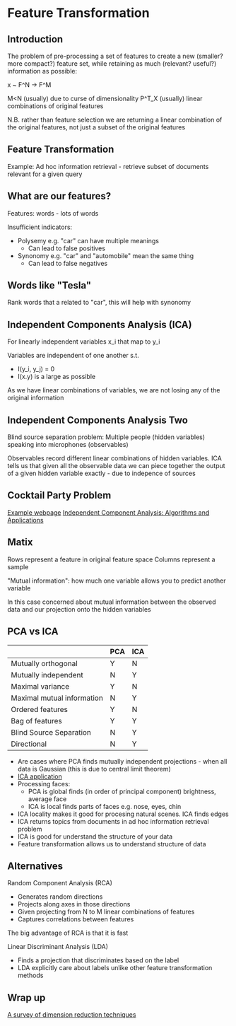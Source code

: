 # Feature Transformation

## Introduction

The problem of pre-processing a set of features to create a new (smaller? more
compact?) feature set, while retaining as much (relevant? useful?) information
as possible:

x ~ F^N -> F^M

M<N (usually) due to curse of dimensionality
P^T_X (usually) linear combinations of original features

N.B. rather than feature selection we are returning a linear combination of the
original features, not just a subset of the original features

## Feature Transformation

Example: Ad hoc information retrieval - retrieve subset of documents relevant
for a given query

## What are our features?

Features: words - lots of words

Insufficient indicators:
* Polysemy e.g. "car" can have multiple meanings
  - Can lead to false positives
* Synonomy e.g. "car" and "automobile" mean the same thing
  - Can lead to false negatives

## Words like "Tesla"

Rank words that a related to "car", this will help with synonomy

## Independent Components Analysis (ICA)

For linearly independent variables x_i that map to y_i

Variables are independent of one another s.t.
* I(y_i, y_j) = 0
* I(x.y) is a large as possible

As we have linear combinations of variables, we are not losing any of the 
original information

## Independent Components Analysis Two

Blind source separation problem: Multiple people (hidden variables) speaking
into microphones (observables)

Observables record different linear combinations of hidden variables. ICA tells
us that given all the observable data we can piece together the output of a 
given hidden variable exactly - due to indepence of sources

## Cocktail Party Problem

[Example webpage](http://research.ics.aalto.fi/ica/cocktail/cocktail_en.cgi)
[Independent Component Analysis: Algorithms and Applications](http://mlsp.cs.cmu.edu/courses/fall2012/lectures/ICA_Hyvarinen.pdf)

## Matix

Rows represent a feature in original feature space
Columns represent a sample

"Mutual information": how much one variable allows you to predict another 
variable

In this case concerned about mutual information between the observed data and
our projection onto the hidden variables

## PCA vs ICA

|                            |    PCA     |     ICA    |
| -------------------------- | ---------- | ---------- |
| Mutually orthogonal        |     Y      |      N     |
| Mutually independent       |     N      |      Y     |
| Maximal variance           |     Y      |      N     |
| Maximal mutual information |     N      |      Y     |
| Ordered features           |     Y      |      N     |
| Bag of features            |     Y      |      Y     |
| Blind Source Separation    |     N      |      Y     |
| Directional                |     N      |      Y     |

* Are cases where PCA finds mutually independent projections - when all data is
  Gaussian (this is due to central limit theorem)
* [ICA application](http://www.cc.gatech.edu/~isbell/papers/isbell-ica-nips-1999.pdf)
* Processing faces:
  - PCA is global finds (in order of principal component) brightness, average
    face 
  - ICA is local finds parts of faces e.g. nose, eyes, chin
* ICA locality makes it good for procesing natural scenes. ICA finds edges
* ICA returns topics from documents in ad hoc information retrieval problem
* ICA is good for understand the structure of your data
* Feature transformation allows us to understand structure of data

## Alternatives

Random Component Analysis (RCA)

* Generates random directions
* Projects along axes in those directions
* Given projecting from N to M linear combinations of features
* Captures correlations between features 

The big advantage of RCA is that it is fast

Linear Discriminant Analysis (LDA)

* Finds a projection that discriminates based on the label
* LDA explicitly care about labels unlike other feature transformation methods

## Wrap up

[A survey of dimension reduction techniques](http://computation.llnl.gov/casc/sapphire/pubs/148494.pdf)
